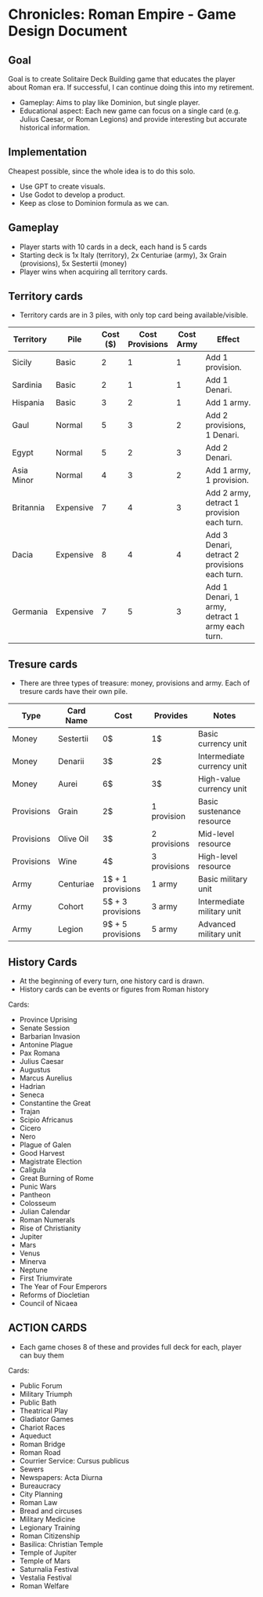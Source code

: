 # Chronicles: Roman Empire - Game Design Document

## Goal
Goal is to create Solitaire Deck Building game that educates the player about Roman era. If successful, I can continue doing this into my retirement.

- Gameplay: Aims to play like Dominion, but single player. 
- Educational aspect: Each new game can focus on a single card (e.g. Julius Caesar, or Roman Legions) and provide interesting but accurate historical information.

## Implementation
Cheapest possible, since the whole idea is to do this solo.
- Use GPT to create visuals.
- Use Godot to develop a product.
- Keep as close to Dominion formula as we can.

## Gameplay
- Player starts with 10 cards in a deck, each hand is 5 cards
- Starting deck is 1x Italy (territory), 2x Centuriae (army), 3x Grain (provisions), 5x Sestertii (money)
- Player wins when acquiring all territory cards.

## Territory cards
- Territory cards are in 3 piles, with only top card being available/visible.

| Territory        | Pile       | Cost ($) | Cost Provisions | Cost Army | Effect                                          |
|------------------|------------|----------|-----------------|-----------|-------------------------------------------------|
| Sicily           | Basic      | 2        | 1               | 1         | Add 1 provision.                                |
| Sardinia         | Basic      | 2        | 1               | 1         | Add 1 Denari.                                   |
| Hispania         | Basic      | 3        | 2               | 1         | Add 1 army.                                     |
| Gaul             | Normal     | 5        | 3               | 2         | Add 2 provisions, 1 Denari.                     |
| Egypt            | Normal     | 5        | 2               | 3         | Add 2 Denari.                                   |
| Asia Minor       | Normal     | 4        | 3               | 2         | Add 1 army, 1 provision.                        |
| Britannia        | Expensive  | 7        | 4               | 3         | Add 2 army, detract 1 provision each turn.      |
| Dacia            | Expensive  | 8        | 4               | 4         | Add 3 Denari, detract 2 provisions each turn.   |
| Germania         | Expensive  | 7        | 5               | 3         | Add 1 Denari, 1 army, detract 1 army each turn. |


## Tresure cards
- There are three types of treasure: money, provisions and army. Each of tresure cards have their own pile.

| Type        | Card Name   | Cost              | Provides     | Notes                        |
|-------------|-------------|-------------------|--------------|------------------------------|
| Money       | Sestertii   | 0$                | 1$           | Basic currency unit          |
| Money       | Denarii     | 3$                | 2$           | Intermediate currency unit   |
| Money       | Aurei       | 6$                | 3$           | High-value currency unit     |
| Provisions  | Grain       | 2$                | 1 provision  | Basic sustenance resource    |
| Provisions  | Olive Oil   | 3$                | 2 provisions | Mid-level resource           |
| Provisions  | Wine        | 4$                | 3 provisions | High-level resource          |
| Army        | Centuriae   | 1$ + 1 provisions | 1 army       | Basic military unit          |
| Army        | Cohort      | 5$ + 3 provisions | 3 army       | Intermediate military unit   |
| Army        | Legion      | 9$ + 5 provisions | 5 army       | Advanced military unit       |

## History Cards
- At the beginning of every turn, one history card is drawn.
- History cards can be events or figures from Roman history

Cards:
- Province Uprising                
- Senate Session          
- Barbarian Invasion      
- Antonine Plague         
- Pax Romana              
- Julius Caesar           
- Augustus                
- Marcus Aurelius         
- Hadrian                 
- Seneca                  
- Constantine the Great   
- Trajan                  
- Scipio Africanus        
- Cicero                  
- Nero                    
- Plague of Galen
- Good Harvest
- Magistrate Election
- Caligula
- Great Burning of Rome
- Punic Wars
- Pantheon 
- Colosseum 
- Julian Calendar
- Roman Numerals
- Rise of Christianity
- Jupiter
- Mars
- Venus
- Minerva
- Neptune
- First Triumvirate
- The Year of Four Emperors
- Reforms of Diocletian
- Council of Nicaea

## ACTION CARDS 
- Each game choses 8 of these and provides full deck for each, player can buy them

Cards:
- Public Forum
- Military Triumph
- Public Bath
- Theatrical Play
- Gladiator Games
- Chariot Races
- Aqueduct
- Roman Bridge
- Roman Road
- Courrier Service: Cursus publicus
- Sewers
- Newspapers: Acta Diurna
- Bureaucracy
- City Planning
- Roman Law
- Bread and circuses
- Military Medicine
- Legionary Training
- Roman Citizenship
- Basilica: Christian Temple
- Temple of Jupiter
- Temple of Mars
- Saturnalia Festival
- Vestalia Festival
- Roman Welfare

